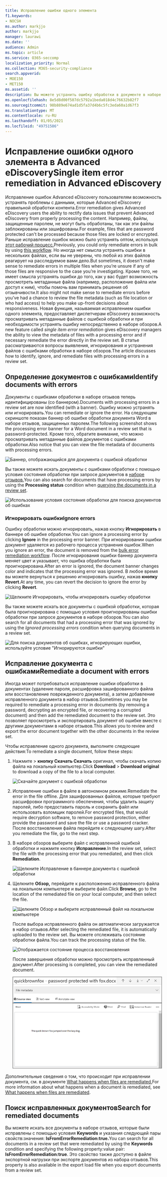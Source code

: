 ```yaml
---
title: Исправление ошибки одного элемента
f1.keywords:
- NOCSH
ms.author: markjjo
author: markjjo
manager: laurawi
ms.date: ''
audience: Admin
ms.topic: article
ms.service: O365-seccomp
localization_priority: Normal
ms.collection: M365-security-compliance
search.appverid:
- MOE150
- MET150
ms.assetid: ''
description: Вы можете устранить ошибку обработки в документе в наборе Advanced eDiscovery, не следуя за процессом устранения массовых ошибок.
ms.openlocfilehash: 8e5d8d00f507dc5792a1beda018d4c76632b82f7
ms.sourcegitcommit: 98b889e674ad1d5fa37d4b6c5fc3eda60a1d67f3
ms.translationtype: MT
ms.contentlocale: ru-RU
ms.lasthandoff: 01/05/2021
ms.locfileid: "49751586"
---
```

# <a name="single-item-error-remediation-in-advanced-ediscovery"></a><span data-ttu-id="d9391-103">Исправление ошибки одного элемента в Advanced eDiscovery</span><span class="sxs-lookup"><span data-stu-id="d9391-103">Single item error remediation in Advanced eDiscovery</span></span>

<span data-ttu-id="d9391-104">Исправление ошибок Advanced eDiscovery пользователям возможность устранять проблемы с данными, которые Advanced eDiscovery правильной обработки контента.</span><span class="sxs-lookup"><span data-stu-id="d9391-104">Error remediation gives Advanced eDiscovery users the ability to rectify data issues that prevent Advanced eDiscovery from properly processing the content.</span></span> <span data-ttu-id="d9391-105">Например, файлы, защищенные паролем, не могут быть обработаны, так как эти файлы заблокированы или зашифрованы.</span><span class="sxs-lookup"><span data-stu-id="d9391-105">For example, files that are password protected can't be processed because those files are locked or encrypted.</span></span> <span data-ttu-id="d9391-106">Раньше исправление ошибок можно было устранять оптом, используя [этот рабочий процесс.](error-remediation-when-processing-data-in-advanced-ediscovery.md)</span><span class="sxs-lookup"><span data-stu-id="d9391-106">Previously, you could only remediate errors in bulk by using [this workflow](error-remediation-when-processing-data-in-advanced-ediscovery.md).</span></span> <span data-ttu-id="d9391-107">Но иногда нет смысла устранять ошибки в нескольких файлах, если вы не уверены, что любой из этих файлов реагирует на расследуемое вами дело.</span><span class="sxs-lookup"><span data-stu-id="d9391-107">But sometimes, it doesn't make sense to remediate errors in multiple files when you’re unsure if any of those files are responsive to the case you’re investigating.</span></span> <span data-ttu-id="d9391-108">Кроме того, не имеет смысла устранять ошибки до того, как у вас будет возможность просмотреть метаданные файла (например, расположение файла или доступ к ним), чтобы помочь вам принимать решения об отзывчивости.</span><span class="sxs-lookup"><span data-stu-id="d9391-108">It also might not make sense to remediate errors before you’ve had a chance to review the file metadata (such as file location or who had access) to help you make up-front decisions about responsiveness.</span></span> <span data-ttu-id="d9391-109">Новая функция,  называемая исправлением ошибки одного элемента, предоставляет диспетчерам eDiscovery возможность просматривать метаданные файлов с ошибкой обработки и при необходимости устранять ошибку непосредственно в наборе обзоров.</span><span class="sxs-lookup"><span data-stu-id="d9391-109">A new feature called *single item error remediation* gives eDiscovery managers the ability to view the metadata of files with a processing error and if necessary remediate the error directly in the review set.</span></span> <span data-ttu-id="d9391-110">В статье рассматриваются вопросы выявления, игнорирования и устранения файлов с ошибками обработки в наборе обзоров.</span><span class="sxs-lookup"><span data-stu-id="d9391-110">The article discusses how to identify, ignore, and remediate files with processing errors in a review set.</span></span>

## <a name="identify-documents-with-errors"></a><span data-ttu-id="d9391-111">Определение документов с ошибками</span><span class="sxs-lookup"><span data-stu-id="d9391-111">Identify documents with errors</span></span>

<span data-ttu-id="d9391-112">Документы с ошибками обработки в наборе отзывов теперь идентифицированы (со баннером).</span><span class="sxs-lookup"><span data-stu-id="d9391-112">Documents with processing errors in a review set are now identified (with a banner).</span></span> <span data-ttu-id="d9391-113">Ошибку можно устранять или игнорировать.</span><span class="sxs-lookup"><span data-stu-id="d9391-113">You can remediate or ignore the error.</span></span> <span data-ttu-id="d9391-114">На следующем скриншоте показан баннер об ошибке обработки документа Word в наборе отзывов, защищенных паролем.</span><span class="sxs-lookup"><span data-stu-id="d9391-114">The following screenshot shows the processing error banner for a Word document in a review set that is password-protected.</span></span> <span data-ttu-id="d9391-115">Кроме того, обратите внимание, что можно просматривать метаданные файлов документов с ошибками обработки.</span><span class="sxs-lookup"><span data-stu-id="d9391-115">Also notice that you can view the file metadata of documents with processing errors.</span></span>

![Баннер, отображающийся для документа с ошибкой обработки](../media/SIERimage1.png)

<span data-ttu-id="d9391-117">Вы также можете искать документы с ошибками  обработки с помощью условия состояния обработки при запросе документов в [наборе отзывов.](review-set-search.md)</span><span class="sxs-lookup"><span data-stu-id="d9391-117">You can also search for documents that have processing errors by using the **Processing status** condition when [querying the documents in a review set](review-set-search.md).</span></span>

![Использование условия состояния обработки для поиска документов об ошибках](../media/SIERimage2.png)

### <a name="ignore-errors"></a><span data-ttu-id="d9391-119">Игнорировать ошибки</span><span class="sxs-lookup"><span data-stu-id="d9391-119">Ignore errors</span></span>

<span data-ttu-id="d9391-120">Ошибку обработки можно игнорировать, нажав кнопку **Игнорировать** в баннере об ошибке обработки.</span><span class="sxs-lookup"><span data-stu-id="d9391-120">You can ignore a processing error by clicking **Ignore** in the processing error banner.</span></span> <span data-ttu-id="d9391-121">При игнорировании ошибки документ удаляется [](error-remediation-when-processing-data-in-advanced-ediscovery.md)из рабочего процесса устранения ошибок.</span><span class="sxs-lookup"><span data-stu-id="d9391-121">When you ignore an error, the document is removed from the [bulk error remediation workflow](error-remediation-when-processing-data-in-advanced-ediscovery.md).</span></span> <span data-ttu-id="d9391-122">После игнорирования ошибки баннер документа меняет цвет и указывает, что ошибка обработки была проигнорирована.</span><span class="sxs-lookup"><span data-stu-id="d9391-122">After an error is ignored, the document banner changes color and indicates that the processing error was ignored.</span></span> <span data-ttu-id="d9391-123">В любое время вы можете вернуться к решению игнорировать ошибку, нажав **кнопку Revert**.</span><span class="sxs-lookup"><span data-stu-id="d9391-123">At any time, you can revert the decision to ignore the error by clicking **Revert**.</span></span>

![Щелкните Игнорировать, чтобы игнорировать ошибку обработки](../media/SIERimage3.png)

<span data-ttu-id="d9391-125">Вы также можете искать все документы с ошибкой обработки,  которая была проигнорирована с помощью условия проигнорированы ошибки обработки при запросе документов в наборе обзоров.</span><span class="sxs-lookup"><span data-stu-id="d9391-125">You can also search for all documents that had a processing error that was ignored by using the *Ignored processing errors* condition when querying documents in a review set.</span></span>

![Для поиска документов об ошибках, игнорирующих ошибки, используйте условие "Игнорируются ошибки"](../media/SIERimage4.png)

## <a name="remediate-a-document-with-errors"></a><span data-ttu-id="d9391-127">Исправление документа с ошибками</span><span class="sxs-lookup"><span data-stu-id="d9391-127">Remediate a document with errors</span></span>

<span data-ttu-id="d9391-128">Иногда может потребоваться исправление ошибки обработки в документах (удаление пароля, расшифровка зашифрованного файла или восстановление поврежденного документа), а затем добавление исправленного документа в набор отзывов.</span><span class="sxs-lookup"><span data-stu-id="d9391-128">Sometimes you may be required to remediate a processing error in documents (by removing a password, decrypting an encrypted file, or recovering a corrupted document) and then add the remediated document to the review set.</span></span> <span data-ttu-id="d9391-129">Это позволяет просмотреть и экспортировать документ об ошибке вместе с другими документами в наборе отзывов.</span><span class="sxs-lookup"><span data-stu-id="d9391-129">This allows you to review and export the error document together with the other documents in the review set.</span></span> 

<span data-ttu-id="d9391-130">Чтобы исправление одного документа, выполните следующие действия:</span><span class="sxs-lookup"><span data-stu-id="d9391-130">To remediate a single document, follow these steps:</span></span>

1. <span data-ttu-id="d9391-131">Нажмите   >  **кнопку Скачать Скачать** оригинал, чтобы скачать копию файла на локальный компьютер.</span><span class="sxs-lookup"><span data-stu-id="d9391-131">Click **Download** > **Download original** to download a copy of the file to a local computer.</span></span>

   ![Скачайте документ с ошибкой обработки](../media/SIERimage5.png)

2. <span data-ttu-id="d9391-133">Исправление ошибки в файле в автономном режиме.</span><span class="sxs-lookup"><span data-stu-id="d9391-133">Remediate the error in the file offline.</span></span> <span data-ttu-id="d9391-134">Для зашифрованных файлов, которые требуют расшифровки программного обеспечения, чтобы удалить защиту паролей, либо предоставить пароль и сохранить файл или использовать взломщик паролей.</span><span class="sxs-lookup"><span data-stu-id="d9391-134">For encrypted files, that would require decryption software, to remove password protection, either provide the password and save the file or use a password cracker.</span></span> <span data-ttu-id="d9391-135">После восстановления файла перейдите к следующему шагу.</span><span class="sxs-lookup"><span data-stu-id="d9391-135">After you remediate the file, go to the next step.</span></span>

3. <span data-ttu-id="d9391-136">В наборе обзоров выберите файл с исправленной ошибкой обработки и нажмите кнопку **Исправление**.</span><span class="sxs-lookup"><span data-stu-id="d9391-136">In the review set, select the file with the processing error that you remediated, and then  click **Remediation**.</span></span>

   ![Щелкните Исправление в баннере документа с ошибкой обработки](../media/SIERimage6.png)


4. <span data-ttu-id="d9391-138">Щелкните **Обзор,** перейдите к расположению исправленного файла на локальном компьютере и выберите файл.</span><span class="sxs-lookup"><span data-stu-id="d9391-138">Click **Browse**, go to the location of the remediated file on your local computer, and then select the file.</span></span>

   ![Щелкните Обзор и выберите исправленный файл на локальном компьютере](../media/SIERimage7.png)

    <span data-ttu-id="d9391-140">После выбора исправленного файла он автоматически загружается в набор отзывов.</span><span class="sxs-lookup"><span data-stu-id="d9391-140">After selecting the remediated file, it is automatically uploaded to the review set.</span></span> <span data-ttu-id="d9391-141">Вы можете отслеживать состояние обработки файла.</span><span class="sxs-lookup"><span data-stu-id="d9391-141">You can track the processing status of the file.</span></span>

    ![Отображается состояние процесса восстановления](../media/SIERimage8.png)

   <span data-ttu-id="d9391-143">После завершения обработки можно просмотреть исправленный документ.</span><span class="sxs-lookup"><span data-stu-id="d9391-143">After processing is completed, you can view the remediated document.</span></span>

    ![Вы можете просмотреть исправленный файл в родном формате в наборе обзоров](../media/SIERimage9.png)

<span data-ttu-id="d9391-145">Дополнительные сведения о том, что происходит при исправлении документа, см. в документе [What happens when files are remediated.](error-remediation-when-processing-data-in-advanced-ediscovery.md#what-happens-when-files-are-remediated)</span><span class="sxs-lookup"><span data-stu-id="d9391-145">For more information about what happens when a document is remediated, see [What happens when files are remediated](error-remediation-when-processing-data-in-advanced-ediscovery.md#what-happens-when-files-are-remediated).</span></span>

## <a name="search-for-remediated-documents"></a><span data-ttu-id="d9391-146">Поиск исправленных документов</span><span class="sxs-lookup"><span data-stu-id="d9391-146">Search for remediated documents</span></span>

<span data-ttu-id="d9391-147">Вы можете искать все документы в наборе отзывов, которые были исправлены с помощью условия **Keywords** и указания следующей пары свойств:значения: **IsFromErrorRemediation:true.**</span><span class="sxs-lookup"><span data-stu-id="d9391-147">You can search for all documents in a review set that were remediated by using the **Keywords** condition and specifying the following property:value pair: **IsFromErrorRemediation:true**.</span></span> <span data-ttu-id="d9391-148">Это свойство также доступно в файле экспортной нагрузки при экспорте документов из набора отзывов.</span><span class="sxs-lookup"><span data-stu-id="d9391-148">This property is also available in the export load file when you export documents from a review set.</span></span>
